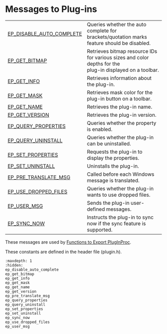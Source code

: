 # Messages to Plug-ins

|     |     |
| --- | --- |
| [EP\_DISABLE\_AUTO\_COMPLETE](ep_disable_auto_complete) | Queries whether the auto complete for brackets/quotation marks feature should be disabled. |
| [EP\_GET\_BITMAP](ep_get_bitmap) | Retrieves bitmap resource IDs for various sizes and color depths for the <br> plug-in displayed on a toolbar. |
| [EP\_GET\_INFO](ep_get_info) | Retrieves information about the plug-in. |
| [EP\_GET\_MASK](ep_get_mask) | Retrieves mask color for the plug-in button on a toolbar. |
| [EP\_GET\_NAME](ep_get_name) | Retrieves the plug-in name. |
| [EP\_GET\_VERSION](ep_get_version) | Retrieves the plug-in version. |
| [EP\_QUERY\_PROPERTIES](ep_query_properties) | Queries whether the property is enabled. |
| [EP\_QUERY\_UNINSTALL](ep_query_uninstall) | Queries whether the plug-in can be uninstalled. |
| [EP\_SET\_PROPERTIES](ep_set_properties) | Requests the plug-in to display the properties. |
| [EP\_SET\_UNINSTALL](ep_set_uninstall) | Uninstalls the plug-in. |
| [EP\_PRE\_TRANSLATE\_MSG](ep_pre_translate_msg) | Called before each Windows message is translated. |
| [EP\_USE\_DROPPED\_FILES](ep_use_dropped_files) | Queries whether the plug-in wants to use dropped files. |
| [EP\_USER\_MSG](ep_user_msg) | Sends the plug-in user-defined messages. |
| [EP\_SYNC\_NOW](ep_sync_now) | Instructs the plug-in to sync now if the sync feature is supported. |

These messages are used by [Functions to Export PlugInProc](../exports/index).

These constants are defined in the header file (plugin.h).


```{toctree}
:maxdepth: 1
:hidden:
ep_disable_auto_complete
ep_get_bitmap
ep_get_info
ep_get_mask
ep_get_name
ep_get_version
ep_pre_translate_msg
ep_query_properties
ep_query_uninstall
ep_set_properties
ep_set_uninstall
ep_sync_now
ep_use_dropped_files
ep_user_msg
```
